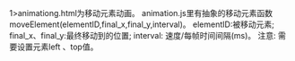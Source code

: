 1>animationg.html为移动元素动画。
animation.js里有抽象的移动元素函数moveElement(elementID,final_x,final_y,interval)。
elementID:被移动元素; final_x、final_y:最终移动到的位置; interval: 速度/每帧时间间隔(ms)。
注意: 需要设置元素left 、top值。
